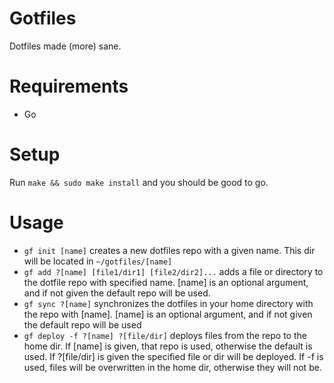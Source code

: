 # Gotfiles
Dotfiles made (more) sane.

# Requirements
* Go

# Setup
Run `make && sudo make install` and you should be good to go.

# Usage
* `gf init [name]` creates a new dotfiles repo with a given name. This dir will be located in `~/gotfiles/[name]`
* `gf add ?[name] [file1/dir1] [file2/dir2]...` adds a file or directory to the dotfile repo with specified name. [name] is an optional argument, and if not given the default repo will be used.
* `gf sync ?[name]` synchronizes the dotfiles in your home directory with the repo with [name]. [name] is an optional argument, and if not given the default repo will be used
* `gf deploy -f ?[name] ?[file/dir]` deploys files from the repo to the home dir. If [name] is given, that repo is used, otherwise the default is used. 
If ?[file/dir] is given the specified file or dir will be deployed. If -f is used, files will be overwritten in the home dir, otherwise they will not be.
